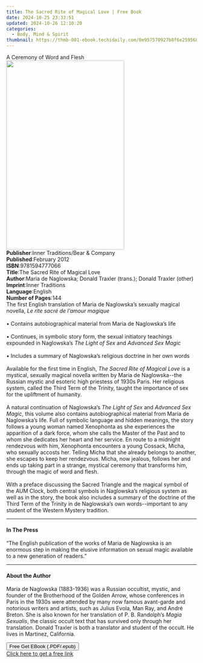 ```yaml
---
title: The Sacred Rite of Magical Love | Free Book
date: 2024-10-25 23:33:51
updated: 2024-10-26 12:10:20
categories:
  - Body, Mind & Spirit
thumbnail: https://thmb-001-ebook.techidaily.com/0e957570927b8f6e25956819b1f3a7c800bf17eb9cbf5d964c4dbe6f562e8af1.jpg
---
```

<main id="book-container">
  <div class="flex flex-col">
    <div class="book-brief flex-1 py-6 px-4 sm:p-6 md:py-10 md:px-8">
      <!-- brief-->
      <div class="book-brief-main">A Ceremony of Word and Flesh</div>
    </div>
    <div
      class="book-meta-info flex-1 grid gap-4 col-start-1 col-end-3 row-start-1 sm:mb-6 sm:grid-cols-4 lg:gap-6 lg:col-start-2 lg:row-end-6 lg:row-span-6 lg:mb-0"
    >
      <div
        class="book-meta-info-left place-content-center mt-4 p-4 text-sm leading-6 col-start-2 col-span-2 dark:text-slate-400"
      >
        <img
          class="w-full h-500 object-cover rounded-lg sm:h-255 sm:col-span-2 lg:col-span-full"
          src="https://img-001-ebook.techidaily.com/fe93ea3246d588782799cbc9f4dad431888b78e86efdc3935bfc1aea51f634d7.jpg"
          alt=""
          width="312"
          height="500"
        />
      </div>
      <div
        class="book-meta-info-right mt-2 col-start-1 row-start-2 col-span-3 self-center"
      >
        <!-- meta data  -->
        <div class="flex flex-col px-4 md:px-8">
          <div class="flex-1">
            <strong>Publisher</strong>:<span class="px-2"
              >Inner Traditions/Bear &amp; Company</span
            >
          </div>
          <div class="flex-1">
            <strong>Published</strong>:<span class="px-2">February 2012</span>
          </div>
          <div class="flex-1">
            <strong>ISBN</strong>:<span class="px-2">9781594777066</span>
          </div>
          <div class="flex-1">
            <strong>Title</strong>:<span class="px-2"
              >The Sacred Rite of Magical Love</span
            >
          </div>
          <div class="flex-1">
            <strong>Author</strong>:<span class="px-2"
              >Maria de Naglowska; Donald Traxler (trans.); Donald Traxler
              (other)</span
            >
          </div>
          <div class="flex-1">
            <strong>Imprint</strong>:<span class="px-2">Inner Traditions</span>
          </div>
          <div class="flex-1">
            <strong>Language</strong>:<span class="px-2">English</span>
          </div>
          <div class="flex-1">
            <strong>Number of Pages</strong>:<span class="px-2">144</span>
          </div>
        </div>
      </div>
    </div>
    <div class="book-description flex-1 py-6 px-4 sm:p-6 md:py-10 md:px-8">
      <div class="book-description-main">
        <div accordion-content="" id="description">
          The first English translation of Maria de Naglowska’s sexually magical
          novella, <i>Le rite sacré de l’amour magique</i> <br />
          <br />• Contains autobiographical material from Maria de Naglowska’s
          life <br />
          <br />• Continues, in symbolic story form, the sexual initiatory
          teachings expounded in Naglowska’s <i>The Light of Sex</i> and
          <i>Advanced Sex Magic</i> <br />
          <br />• Includes a summary of Naglowska’s religious doctrine in her
          own words <br />
          <br />Available for the first time in English,
          <i>The Sacred Rite of Magical Love</i> is a mystical, sexually magical
          novella written by Maria de Naglowska--the Russian mystic and esoteric
          high priestess of 1930s Paris. Her religious system, called the Third
          Term of the Trinity, taught the importance of sex for the upliftment
          of humanity. <br />
          <br />A natural continuation of Naglowska’s
          <i>The Light of Sex</i> and <i>Advanced Sex Magic</i>, this volume
          also contains autobiographical material from Maria de Naglowska’s
          life. Full of symbolic language and hidden meanings, the story follows
          a young woman named Xenophonta as she experiences the apparition of a
          dark force, whom she calls the Master of the Past and to whom she
          dedicates her heart and her service. En route to a midnight rendezvous
          with him, Xenophonta encounters a young Cossack, Micha, who sexually
          accosts her. Telling Micha that she already belongs to another, she
          escapes to keep her rendezvous. Micha, now jealous, follows her and
          ends up taking part in a strange, mystical ceremony that transforms
          him, through the magic of word and flesh. <br />
          <br />With a preface discussing the Sacred Triangle and the magical
          symbol of the AUM Clock, both central symbols in Naglowska’s religious
          system as well as in the story, the book also includes a summary of
          the doctrine of the Third Term of the Trinity in de Naglowska’s own
          words--important to any student of the Western Mystery tradition.
        </div>
        <div class="accordion-fader"></div>
      </div>
    </div>
    <div class="book-excerpts flex-1 py-6 px-4 sm:p-6 md:py-10 md:px-8">
      <!-- excerpts-->
      <div class="book-excerpts-main">
        <hr />
        <h4 class="placeholder placeholder-heading">
          <span>In The Press</span>
        </h4>
        <p>
          “The English publication of the works of Maria de Naglowska is an
          enormous step in making the elusive information on sexual magic
          available to a new generation of readers.”
        </p>
      </div>
    </div>
    <div class="book-about-author flex-1 py-6 px-4 sm:p-6 md:py-10 md:px-8">
      <!-- about author-->
      <div class="book-main-author-main">
        <hr />
        <h4 class="placeholder placeholder-heading">
          <span>About the Author</span>
        </h4>
        <p>
          Maria de Naglowska (1883-1936) was a Russian occultist, mystic, and
          founder of the Brotherhood of the Golden Arrow, whose conferences in
          Paris in the 1930s were attended by many now famous avant-garde and
          notorious writers and artists, such as Julius Evola, Man Ray, and
          André Breton. She is also known for her translation of P. B.
          Randolph’s <i>Magia Sexualis</i>, the classic occult text that has
          survived only through her translation. Donald Traxler is both a
          translator and student of the occult. He lives in Martinez,
          California.
        </p>
      </div>
    </div>
    <div class="book-free-get flex-1 py-6 px-4 sm:p-6 md:py-10 md:px-8">
      <button
        id="btn-free-get"
        class="bg-blue-500 hover:bg-blue-700 text-white font-bold py-2 px-4 rounded"
      >
        Free Get EBook (.PDF/.epub)
      </button>
      <div id="countdown-display" class="px-2 text-lg mt-2"></div>
      <a
        id="free-link"
        class="hidden bg-blue-500 hover:bg-blue-700 text-white font-bold py-2 px-4 rounded"
        href="https://www.ebooks.com/en-us/book/95782141/the-sacred-rite-of-magical-love/maria-de-naglowska/"
        target="_blank"
        >Click here to get a free link</a
      >
    </div>
    <script>
      let countdownTime = 0;
      let countdownInterval = null;
      document
        .getElementById('btn-free-get')
        .addEventListener('click', startCountdown);
      function startCountdown() {
        countdownTime = new Date().getTime() + 60000 * 3;
        countdownInterval = setInterval(updateCountdown, 1000);
        document.getElementById('btn-free-get').disabled = true;
        document
          .getElementById('btn-free-get')
          .classList.add('bg-gray-500', 'cursor-not-allowed');
      }
      function updateCountdown() {
        let currentTime = new Date().getTime();
        let timeLeft = countdownTime - currentTime;
        let secondsLeft = Math.floor(timeLeft / 1000);
        document.getElementById('countdown-display').innerHTML =
          `Remaining time: ${secondsLeft} seconds.`;
        if (secondsLeft <= 0) {
          clearInterval(countdownInterval);
          document.getElementById('btn-free-get').classList.add('hidden');
          document.getElementById('free-link').classList.remove('hidden');
          document.getElementById('countdown-display').innerHTML = '';
        }
      }
    </script>
  </div>
</main>
